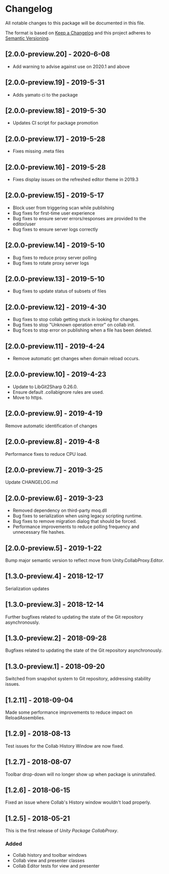 # Changelog
All notable changes to this package will be documented in this file.

The format is based on [Keep a Changelog](https://keepachangelog.com/en/1.0.0/)
and this project adheres to [Semantic Versioning](https://semver.org/spec/v2.0.0.html).

## [2.0.0-preview.20] - 2020-6-08
- Add warning to advise against use on 2020.1 and above

## [2.0.0-preview.19] - 2019-5-31
- Adds yamato ci to the package

## [2.0.0-preview.18] - 2019-5-30
- Updates CI script for package promotion

## [2.0.0-preview.17] - 2019-5-28
- Fixes missing .meta files

## [2.0.0-preview.16] - 2019-5-28
- Fixes display issues on the refreshed editor theme in 2019.3

## [2.0.0-preview.15] - 2019-5-17
- Block user from triggering scan while publishing
- Bug fixes for first-time user experience
- Bug fixes to ensure server errors/responses are provided to the editor/user
- Bug fixes to ensure server logs correctly

## [2.0.0-preview.14] - 2019-5-10
- Bug fixes to reduce proxy server polling
- Bug fixes to rotate proxy server logs

## [2.0.0-preview.13] - 2019-5-10
- Bug fixes to update status of subsets of files

## [2.0.0-preview.12] - 2019-4-30
- Bug fixes to stop collab getting stuck in looking for changes.
- Bug fixes to stop "Unknown operation error" on collab init.
- Bug fices to stop error on publishing when a file has been deleted.

## [2.0.0-preview.11] - 2019-4-24
- Remove automatic get changes when domain reload occurs.

## [2.0.0-preview.10] - 2019-4-23
- Update to LibGit2Sharp 0.26.0.
- Ensure default .collabignore rules are used.
- Move to https.

## [2.0.0-preview.9] - 2019-4-19
Remove automatic identification of changes

## [2.0.0-preview.8] - 2019-4-8
Performance fixes to reduce CPU load.

## [2.0.0-preview.7] - 2019-3-25
Update CHANGELOG.md

## [2.0.0-preview.6] - 2019-3-23
- Removed dependency on third-party moq.dll
- Bug fixes to serialization when using legacy scripting runtime.
- Bug fixes to remove migration dialog that should be forced.
- Performance improvements to reduce polling frequency and unnecessary file hashes.

## [2.0.0-preview.5] - 2019-1-22
Bump major semantic version to reflect move from Unity.CollabProxy.Editor.

## [1.3.0-preview.4] - 2018-12-17
Serialization updates

## [1.3.0-preview.3] - 2018-12-14
Further bugfixes related to updating the state of the Git repository asynchronously.

## [1.3.0-preview.2] - 2018-09-28
Bugfixes related to updating the state of the Git repository asynchronously.

## [1.3.0-preview.1] - 2018-09-20
Switched from snapshot system to Git repository, addressing stability issues.

## [1.2.11] - 2018-09-04
Made some performance improvements to reduce impact on ReloadAssemblies.

## [1.2.9] - 2018-08-13
Test issues for the Collab History Window are now fixed.

## [1.2.7] - 2018-08-07
Toolbar drop-down will no longer show up when package is uninstalled.

## [1.2.6] - 2018-06-15
Fixed an issue where Collab's History window wouldn't load properly.

## [1.2.5] - 2018-05-21
This is the first release of *Unity Package CollabProxy*.

### Added
- Collab history and toolbar windows
- Collab view and presenter classes
- Collab Editor tests for view and presenter
